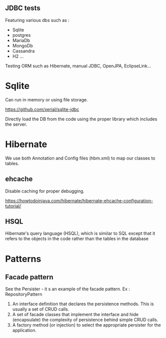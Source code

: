 JDBC tests
----------

Featuring various dbs such as :

- Sqlite
- postgres
- MariaDb
- MongoDb
- Cassandra
- H2
...
  
Testing ORM such as Hibernate, manual JDBC, OpenJPA, EclipseLink...
  

# Sqlite

Can run in memory or using file storage.

https://github.com/xerial/sqlite-jdbc

Directly load the DB from the code using the proper library which includes the server.


# Hibernate

We use both Annotation and Config files (hbm.xml) to map our classes to tables.

## ehcache

Disable caching for proper debugging.

https://howtodoinjava.com/hibernate/hibernate-ehcache-configuration-tutorial/

## HSQL

Hibernate's query language (HSQL), which is similar to SQL except that it refers to the objects in the code rather than the tables in the database


# Patterns

## Facade pattern

See the Persister - it s an example of the facade pattern.
Ex : RepositoryPattern

1. An interface definition that declares the persistence methods. This is usually a set of CRUD calls.
2. A set of facade classes that implement the interface and hide (encapsulate) the complexity of persistence behind simple CRUD calls. 
3. A factory method (or injection) to select the appropriate persister for the application.
